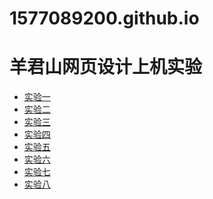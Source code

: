 # 1577089200.github.io

<html>
<head>
<meta charset="utf-8">
</head>
<body>
 <h1>羊君山网页设计上机实验</h1>
  <ul>
	<li><a href="第一章.html">实验一</a></li>
	<li><a href="实验二.html">实验二</a></li>
	<li><a href="实验三.html">实验三</a></li>
	<li><a href="实验四.html">实验四</a></li>
	<li><a href="5.html">实验五</a></li>
	<li><a href="实验六.html">实验六</a></li>
	<li><a href="实验七.html">实验七</a></li>
	<li><a href="实验⑧.html">实验八</a></li>
  </ul>
</body>
</html>
